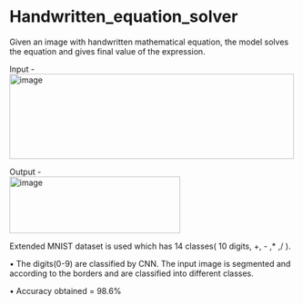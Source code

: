 # Handwritten_equation_solver
Given an image with handwritten mathematical equation, the model solves the equation and gives final value of the expression.

Input -
<br>
<img width="500" height="150" alt="image" src="https://github.com/shreya-malraju/Handwritten_equation_solver/assets/132793649/8738f3c2-0b20-43e3-9175-31ecc044a0d6">

Output -
<br>
<img width="300" height="100" alt="image" src="https://github.com/shreya-malraju/Handwritten_equation_solver/assets/132793649/b1e07c90-4e2e-4331-9909-48065d4879eb">


Extended MNIST dataset is used which has 14 classes( 10 digits, +, - ,* ,/ ).

• The digits(0-9) are classified by CNN. The input image is segmented and according to the borders and are classified into different classes.

• Accuracy obtained = 98.6%
